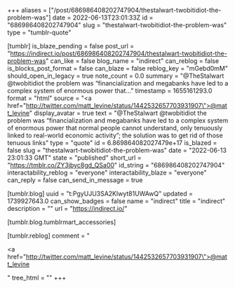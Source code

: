 +++
aliases = ["/post/686986408202747904/thestalwart-twobitidiot-the-problem-was"]
date = 2022-06-13T23:01:33Z
id = "686986408202747904"
slug = "thestalwart-twobitidiot-the-problem-was"
type = "tumblr-quote"

[tumblr]
is_blaze_pending = false
post_url = "https://indirect.io/post/686986408202747904/thestalwart-twobitidiot-the-problem-was"
can_like = false
blog_name = "indirect"
can_reblog = false
is_blocks_post_format = false
can_blaze = false
reblog_key = "mGebd0mM"
should_open_in_legacy = true
note_count = 0.0
summary = "@TheStalwart @twobitidiot the problem was “financialization and megabanks have led to a complex system of enormous power that..."
timestamp = 1655161293.0
format = "html"
source = "<a href=\"http://twitter.com/matt_levine/status/1442532657703931907\">@matt_levine</a>"
display_avatar = true
text = "@TheStalwart @twobitidiot the problem was &ldquo;financialization and megabanks have led to a complex system of enormous power that normal people cannot understand, only tenuously linked to real-world economic activity&rdquo;; the solution was to get rid of those tenuous links"
type = "quote"
id = 6.869864082027479e+17
is_blazed = false
slug = "thestalwart-twobitidiot-the-problem-was"
date = "2022-06-13 23:01:33 GMT"
state = "published"
short_url = "https://tmblr.co/ZY3jbyc8gd_QSa00"
id_string = "686986408202747904"
interactability_reblog = "everyone"
interactability_blaze = "everyone"
can_reply = false
can_send_in_message = true

[tumblr.blog]
uuid = "t:PgyUJU3SA2Klwyt81UWAwQ"
updated = 1739927643.0
can_show_badges = false
name = "indirect"
title = "indirect"
description = ""
url = "https://indirect.io/"

[tumblr.blog.tumblrmart_accessories]

[tumblr.reblog]
comment = "<p><a href=\"http://twitter.com/matt_levine/status/1442532657703931907\">@matt_levine</a></p>"
tree_html = ""
+++
